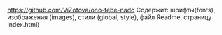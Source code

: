 https://github.com/ViZotova/ono-tebe-nado
Cодержит: шрифты(fonts), изображения (images), стили (global, style), файл Readme, страницу index.html)
